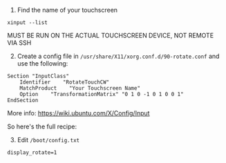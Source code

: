 1. Find the name of your touchscreen

`xinput --list`

MUST BE RUN ON THE ACTUAL TOUCHSCREEN DEVICE, NOT REMOTE VIA SSH

2. Create a config file in `/usr/share/X11/xorg.conf.d/90-rotate.conf` and use the following:

```
Section "InputClass"
    Identifier    "RotateTouchCW"
    MatchProduct    "Your Touchscreen Name"
    Option    "TransformationMatrix" "0 1 0 -1 0 1 0 0 1"
EndSection
```

More info: https://wiki.ubuntu.com/X/Config/Input

So here's the full recipe:

3. Edit `/boot/config.txt` 

`display_rotate=1`